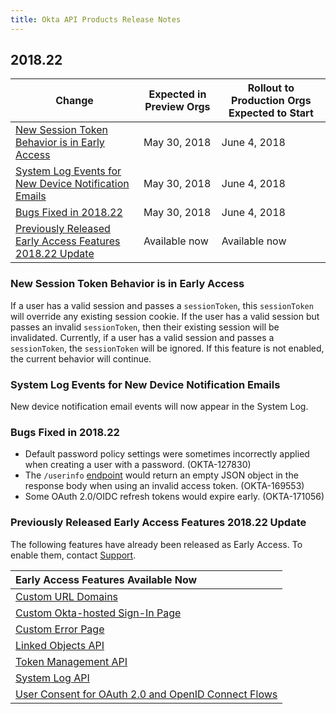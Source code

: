 ```yaml
---
title: Okta API Products Release Notes
---
```


## 2018.22

| Change                                                                                                               | Expected in Preview Orgs | Rollout to Production Orgs Expected to Start |
| -------------------------------------------------------------------------------------------------------------------- | ------------------------ | -------------------------------------------- |
| [New Session Token Behavior is in Early Access](#new-session-token-behavior-is-in-early-access)                      | May 30, 2018             | June 4, 2018                                 |
| [System Log Events for New Device Notification Emails](#system-log-events-for-new-device-notification-emails)        | May 30, 2018             | June 4, 2018                                 |
| [Bugs Fixed in 2018.22](#bugs-fixed-in-2018-22)                                                                       | May 30, 2018             | June 4, 2018                                 |
| [Previously Released Early Access Features 2018.22 Update](#previously-released-early-access-features-2018-22-update) | Available now            | Available now                                |

### New Session Token Behavior is in Early Access

If a user has a valid session and passes a `sessionToken`, this `sessionToken` will override any existing session cookie. If the user has a valid session but passes an invalid `sessionToken`, then their existing session will be invalidated. Currently, if a user has a valid session and passes a `sessionToken`, the `sessionToken` will be ignored. If this feature is not enabled, the current behavior will continue. <!-- OKTA-152261 -->

### System Log Events for New Device Notification Emails

New device notification email events will now appear in the System Log. <!-- OKTA-170405 -->

### Bugs Fixed in 2018.22

* Default password policy settings were sometimes incorrectly applied when creating a user with a password. (OKTA-127830)
* The `/userinfo` [endpoint](/docs/api/resources/oidc/#userinfo) would return an empty JSON object in the response body when using an invalid access token. (OKTA-169553)
* Some OAuth 2.0/OIDC refresh tokens would expire early. (OKTA-171056)

### Previously Released Early Access Features 2018.22 Update

The following features have already been released as Early Access. To enable them, contact [Support](https://support.okta.com/help/open_case).

| Early Access Features Available Now
| :------------------------------------------------- |
| [Custom URL Domains](#custom-url-domains-are-in-early-access)|
| [Custom Okta-hosted Sign-In Page](#custom-okta-hosted-sign-in-page-is-in-early-access)|
| [Custom Error Page](#custom-error-page-is-in-early-access)|
| [Linked Objects API](#linked-objects-api-in-early-access-ea) |
| [Token Management API](#token-management-api-is-in-early-access-ea) |
| [System Log API](#system-log-api-is-in-early-access-ea) |
| [User Consent for OAuth 2.0 and OpenID Connect Flows](#user-consent-for-oauth-20-and-openid-connect-flows-in-early-availability-ea) |
